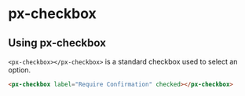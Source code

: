 px-checkbox
============

## Using px-checkbox

`<px-checkbox></px-checkbox>` is a standard checkbox used to select an option.

```html
<px-checkbox label="Require Confirmation" checked></px-checkbox>
```
